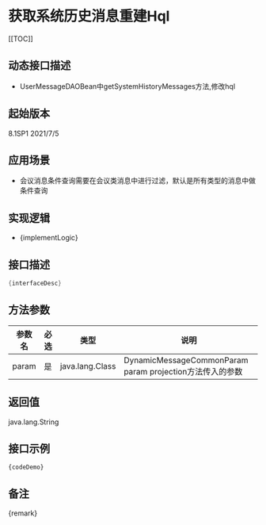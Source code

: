 # 获取系统历史消息重建Hql 

[[TOC]]

## 动态接口描述

- UserMessageDAOBean中getSystemHistoryMessages方法,修改hql

## 起始版本
8.1SP1
2021/7/5

## 应用场景
- 会议消息条件查询需要在会议类消息中进行过滤，默认是所有类型的消息中做条件查询

## 实现逻辑
- {implementLogic}

## 接口描述
```java
{interfaceDesc}
```
## 方法参数
 参数名 | 必选 | 类型 | 说明 
--- |---|--- |--- 
param|是|java.lang.Class|DynamicMessageCommonParam param projection方法传入的参数


## 返回值
java.lang.String


## 接口示例
```
{codeDemo}
```

## 备注
{remark}
